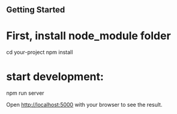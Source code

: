## Getting Started

 # First, install node_module folder

cd your-project
npm install

 # start development: 
npm run server

Open [http://localhost:5000](http://localhost:5000) with your browser to see the result.
